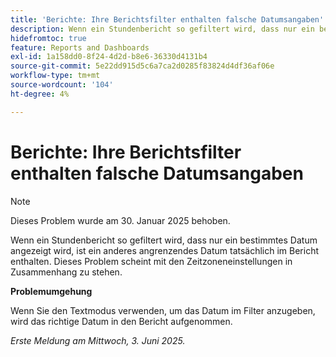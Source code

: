 ```yaml
---
title: 'Berichte: Ihre Berichtsfilter enthalten falsche Datumsangaben'
description: Wenn ein Stundenbericht so gefiltert wird, dass nur ein bestimmtes Datum angezeigt wird, ist ein anderes angrenzendes Datum tatsächlich im Bericht enthalten. Dieses Problem scheint mit den Zeitzoneneinstellungen in Zusammenhang zu stehen.
hidefromtoc: true
feature: Reports and Dashboards
exl-id: 1a158dd0-8f24-4d2d-b8e6-36330d4131b4
source-git-commit: 5e22dd915d5c6a7ca2d0285f83824d4df36af06e
workflow-type: tm+mt
source-wordcount: '104'
ht-degree: 4%

---
```


# Berichte: Ihre Berichtsfilter enthalten falsche Datumsangaben

>[!NOTE]
>
>Dieses Problem wurde am 30. Januar 2025 behoben.

Wenn ein Stundenbericht so gefiltert wird, dass nur ein bestimmtes Datum angezeigt wird, ist ein anderes angrenzendes Datum tatsächlich im Bericht enthalten. Dieses Problem scheint mit den Zeitzoneneinstellungen in Zusammenhang zu stehen.

**Problemumgehung**

Wenn Sie den Textmodus verwenden, um das Datum im Filter anzugeben, wird das richtige Datum in den Bericht aufgenommen.

_Erste Meldung am Mittwoch, 3. Juni 2025._
